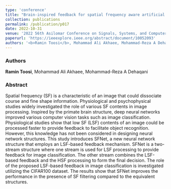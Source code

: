 ```yaml
---
type: 'conference'
title: "Brain-inspired feedback for spatial frequency aware artificial networks"
collection: publications
permalink: /publication/p017
date: 2022-10-31
venue: '2022 56th Asilomar Conference on Signals, Systems, and Computers'
paperurl: 'https://ieeexplore.ieee.org/abstract/document/10052093'
authors: '<b>Ramin Toosi</b>, Mohammad Ali Akhaee, Mohammad-Reza A Dehaqani'
---
```


<h3> Authors </h3>
<b>Ramin Toosi</b>, Mohammad Ali Akhaee, Mohammad-Reza A Dehaqani

<h3> Abstract </h3>
Spatial frequency (SF) is a characteristic of an image that could dissociate course and fine shape information. Physiological and psychophysical studies widely investigated the role of various SF contents in image processing. Inspired by the primate brain structure, deep neural networks improved various computer vision tasks such as image classification. Physiological studies show that low SF (LSF) contents of an image could be processed faster to provide feedback to facilitate object recognition. However, this knowledge has not been considered in designing neural network structures. This study introduces SFNet, a new neural network structure that employs an LSF-based feedback mechanism. SFNet is a two-stream structure where one stream is used for LSF processing to provide feedback for image classification. The other stream combines the LSF-based feedback and the HSF processing to form the final decision. The role of the proposed LSF-based feedback in image classification is investigated utilizing the CIFAR100 dataset. The results show that SFNet improves the performance in the presence of SF filtering compared to the equivalent structures.